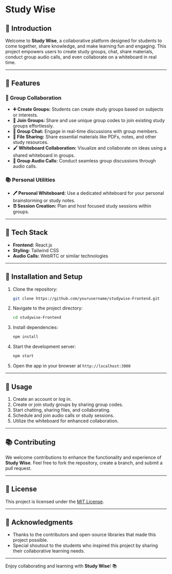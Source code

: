 # Study Wise

## 🔄 Introduction
Welcome to **Study Wise**, a collaborative platform designed for students to come together, share knowledge, and make learning fun and engaging. This project empowers users to create study groups, chat, share materials, conduct group audio calls, and even collaborate on a whiteboard in real time.

---

## 📝 Features

### 💼 Group Collaboration
- **➕ Create Groups:** Students can create study groups based on subjects or interests.
- **🔐 Join Groups:** Share and use unique group codes to join existing study groups effortlessly.
- **💬 Group Chat:** Engage in real-time discussions with group members.
- **📄 File Sharing:** Share essential materials like PDFs, notes, and other study resources.
- **🖌️ Whiteboard Collaboration:** Visualize and collaborate on ideas using a shared whiteboard in groups.
- **📢 Group Audio Calls:** Conduct seamless group discussions through audio calls.

### 📚 Personal Utilities
- **🖊️ Personal Whiteboard:** Use a dedicated whiteboard for your personal brainstorming or study notes.
- **⏰ Session Creation:** Plan and host focused study sessions within groups.

---

## 🤖 Tech Stack
- **Frontend:** React.js
- **Styling:** Tailwind CSS
- **Audio Calls:** WebRTC or similar technologies

---

## 🔄 Installation and Setup
1. Clone the repository:
    ```bash
    git clone https://github.com/yourusername/studywise-Frontend.git
    ```

2. Navigate to the project directory:
    ```bash
    cd studywise-Frontend
    ```

3. Install dependencies:
    ```bash
    npm install
    ```

4. Start the development server:
    ```bash
    npm start
    ```

5. Open the app in your browser at `http://localhost:3000`

---

## 🔧 Usage
1. Create an account or log in.
2. Create or join study groups by sharing group codes.
3. Start chatting, sharing files, and collaborating.
4. Schedule and join audio calls or study sessions.
5. Utilize the whiteboard for enhanced collaboration.

---

## 📚 Contributing
We welcome contributions to enhance the functionality and experience of **Study Wise**. Feel free to fork the repository, create a branch, and submit a pull request.

---

## 📃 License
This project is licensed under the [MIT License](./LICENSE).

---

## 💚 Acknowledgments
- Thanks to the contributors and open-source libraries that made this project possible.
- Special shoutout to the students who inspired this project by sharing their collaborative learning needs.

---

Enjoy collaborating and learning with **Study Wise**! 📚
